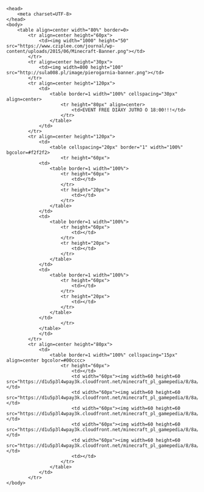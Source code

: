 <!DOCTYPE html>

<html>

	<head>
		<meta charset=UTF-8>
	</head> 
	<body>
		<table align=center width="80%" border=0>
			<tr align=center height="60px">
				<td><img width="1000" height="50" src="https://www.cziplee.com/journal/wp-content/uploads/2015/06/Minecraft-Banner.png"></td>
			</tr>
			<tr align=center height="30px">
				<td><img width=800 height="100" src="http://sula008.pl/image/pierogarnia-banner.png"></td>
			</tr>
			<tr align=center height="120px">
				<td>		
					<table border=1 width="100%" cellspacing="30px" align=center>
						<tr height="80px" align=center>
							<td>EVENT FREE DIAXY JUTRO O 18:00!!!</td>
						</tr>
					</table>
				</td>
			</tr>
			<tr align=center height="120px">
				<td>		
					<table cellspacing="20px" border="1" width="100%" bgcolor=#f2f2f2>
						<tr height="60px">
				<td>
					<table border=1 width="100%">
						<tr height="60px">
							<td></td>
						</tr>
						<tr height="20px">
							<td></td>
						</tr>
					</table>
				</td>
				<td>
					<table border=1 width="100%">
						<tr height="60px">
							<td></td>
						</tr>
						<tr height="20px">
							<td></td>
						</tr>
					</table>
				</td>
				<td>
					<table border=1 width="100%">
						<tr height="60px">
							<td></td>
						</tr>
						<tr height="20px">
							<td></td>
						</tr>
					</table>
				</td>
						</tr>
				</table>
				</td>
			</tr>
			<tr align=center height="80px">
				<td>		
					<table border=1 width="100%" cellspacing="15px" align=center bgcolor=#00cccc>
						<tr height="60px">
							<td></td>
							<td width="60px"><img width=60 height=60 src="https://d1u5p3l4wpay3k.cloudfront.net/minecraft_pl_gamepedia/8/8a/Diament.png"></td>
							<td width="60px"><img width=60 height=60 src="https://d1u5p3l4wpay3k.cloudfront.net/minecraft_pl_gamepedia/8/8a/Diament.png"></td>
							<td width="60px"><img width=60 height=60 src="https://d1u5p3l4wpay3k.cloudfront.net/minecraft_pl_gamepedia/8/8a/Diament.png"></td>
							<td width="60px"><img width=60 height=60 src="https://d1u5p3l4wpay3k.cloudfront.net/minecraft_pl_gamepedia/8/8a/Diament.png"></td>
							<td width="60px"><img width=60 height=60 src="https://d1u5p3l4wpay3k.cloudfront.net/minecraft_pl_gamepedia/8/8a/Diament.png"></td>
							<td></td>
						</tr>
					</table>
				</td>
			</tr>
	</body>
	
</html>
